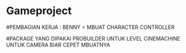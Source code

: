 # Gameproject

#PEMBAGIAN KERJA : BENNY = MBUAT CHARACTER CONTROLLER









#PACKAGE YANG DIPAKAI 
PROBUILDER UNTUK LEVEL
CINEMACHINE UNTUK CAMERA BIAR CEPET MBUATNYA

